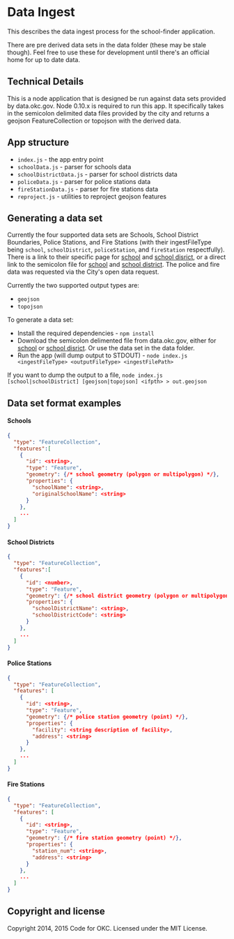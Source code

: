 # Data Ingest

This describes the data ingest process for the school-finder application.

There are pre derived data sets in the data folder (these may be stale though). Feel free to use these for development until there's an official home for up to date data.

## Technical Details

This is a node application that is designed be run against data sets provided by data.okc.gov. Node 0.10.x is required to run this app. It specifically takes in the semicolon delimited data files provided by the city and returns a geojson FeatureCollection or topojson with the derived data.

## App structure

* `index.js` - the app entry point
* `schoolData.js` - parser for schools data
* `schoolDistrictData.js` - parser for school districts data
* `policeData.js` - parser for police stations data
* `fireStationData.js` - parser for fire stations data
* `reproject.js` - utilities to reproject geojson features

## Generating a data set

Currently the four supported data sets are Schools, School District Boundaries, Police Stations, and Fire Stations (with their ingestFileType being `school`, `schoolDistrict`, `policeStation`, and `fireStation` respectfully). There is a link to their specific page for [school](http://data.okc.gov/applications/datadownload/forms/DownloadDetails.aspx?DataSetID=17) and [school disrict](http://data.okc.gov/applications/datadownload/forms/DownloadDetails.aspx?DataSetID=3), or a direct link to the semicolon file for [school](http://data.okc.gov/DataFiles/FilesForDownload/Schools.txt) and [school district](http://data.okc.gov/DataFiles/FilesForDownload/SchoolDistrictBoundaries.txt).
The police and fire data was requested via the City's open data request.

Currently the two supported output types are:
* `geojson`
* `topojson`

To generate a data set:
* Install the required dependencies - `npm install`
* Download the semicolon delimented file from data.okc.gov, either for [school](http://data.okc.gov/applications/datadownload/forms/DownloadDetails.aspx?DataSetID=17) or [school disrict](http://data.okc.gov/applications/datadownload/forms/DownloadDetails.aspx?DataSetID=3).
Or use the data set in the data folder.
* Run the app (will dump output to STDOUT) - `node index.js <ingestFileType> <outputFileType> <ingestFilePath>`

If you want to dump the output to a file, `node index.js [school|schoolDistrict] [geojson|topojson] <ifpth> > out.geojson`

## Data set format examples

#### Schools
```json
{
  "type": "FeatureCollection",
  "features":[
    {
      "id": <string>,
      "type": "Feature",
      "geometry": {/* school geometry (polygon or multipolygon) */},
      "properties": {
        "schoolName": <string>,
        "originalSchoolName": <string>
      }
    },
    ...
  ]
}
```

#### School Districts
```json
{
  "type": "FeatureCollection",
  "features":[
    {
      "id": <number>,
      "type": "Feature",
      "geometry": {/* school district geometry (polygon or multipolygon) */},
      "properties": {
        "schoolDistrictName": <string>,
        "schoolDistrictCode": <string>
      }
    },
    ...
  ]
}
```

#### Police Stations
```json
{
  "type": "FeatureCollection",
  "features": [
    {
      "id": <string>,
      "type": "Feature",
      "geometry": {/* police station geometry (point) */},
      "properties": {
        "facility": <string description of facility>,
        "address": <string>
      }
    },
    ...
  ]
}
```

#### Fire Stations
```json
{
  "type": "FeatureCollection",
  "features": [
    {
      "id": <string>,
      "type": "Feature",
      "geometry": {/* fire station geometry (point) */},
      "properties": {
        "station_num": <string>,
        "address": <string>
      }
    },
    ...
  ]
}
```

## Copyright and license

Copyright 2014, 2015 Code for OKC. Licensed under the MIT License.
